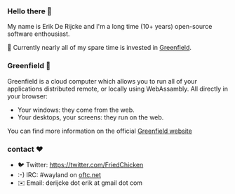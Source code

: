 ### Hello there 🧔

My name is Erik De Rijcke and I'm a long time (10+ years) open-source software enthousiast. 

🔭 Currently nearly all of my spare time is invested in [Greenfield](https://github.com/udevbe/greenfield).

### Greenfield 🌱

Greenfield is a cloud computer which allows you to run all of your applications distributed remote, or locally using WebAssambly. All directly in your browser:
- Your windows: they come from the web.
- Your desktops, your screens: they run on the web.

You can find more information on the official [Greenfield website](https://www.greenfield.app)

### contact ❤️

- 🐦 Twitter: https://twitter.com/FriedChicken
- :-) IRC: #wayland on [oftc.net](https://www.oftc.net/)
- ✉️ Email: derijcke dot erik at gmail dot com
